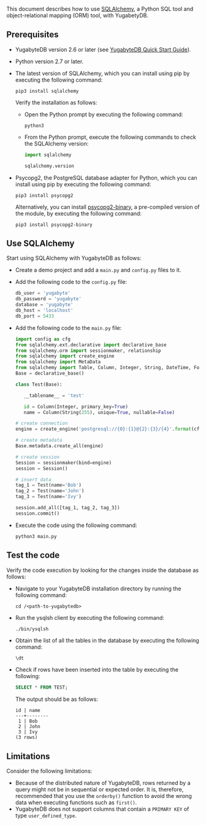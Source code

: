 <!---
title: Using SQLAlchemy with YugabyteDB
linkTitle: SQLAlchemy
description: Using SQLAlchemy with YugabyteDB
aliases:
menu:
  v2.25_integrations:
    identifier: sqlalchemy
    parent: integrations
    weight: 571
type: docs
--->

This document describes how to use [SQLAlchemy](https://www.sqlalchemy.org/), a Python SQL tool and object-relational mapping (ORM) tool, with YugabetyDB.

## Prerequisites

- YugabyteDB version 2.6 or later (see [YugabyteDB Quick Start Guide](/stable/quick-start/macos/)).

- Python version 2.7 or later.

- The latest version of SQLAlchemy, which you can install using pip by executing the following command:

  ```shell
  pip3 install sqlalchemy
  ```

  Verify the installation as follows:

  - Open the Python prompt by executing the following command:

    ```shell
    python3
    ```

  - From the Python prompt, execute the following commands to check the SQLAlchemy version:

    ```python prompt
    import sqlalchemy
    ```

    ```python prompt
    sqlalchemy.version
    ```

- Psycopg2, the PostgreSQL database adapter for Python, which you can install using pip by executing the following command:

  ```shell
  pip3 install psycopg2
  ```

  Alternatively, you can install [psycopg2-binary](https://www.psycopg.org/docs/install.html), a pre-compiled version of the module, by executing the following command:

  ```shell
  pip3 install psycopg2-binary
  ```

## Use SQLAlchemy

Start using SQLAlchemy with YugabyteDB as follows:

- Create a demo project and add a `main.py` and `config.py` files to it.

- Add the following code to the `config.py` file:

  ```python
  db_user = 'yugabyte'
  db_password = 'yugabyte'
  database = 'yugabyte'
  db_host = 'localhost'
  db_port = 5433
  ```

- Add the following code to the `main.py` file:

  ```python
  import config as cfg
  from sqlalchemy.ext.declarative import declarative_base
  from sqlalchemy.orm import sessionmaker, relationship
  from sqlalchemy import create_engine
  from sqlalchemy import MetaData
  from sqlalchemy import Table, Column, Integer, String, DateTime, ForeignKey
  Base = declarative_base()

  class Test(Base):

     __tablename__ = 'test'

     id = Column(Integer, primary_key=True)
     name = Column(String(255), unique=True, nullable=False)

  # create connection
  engine = create_engine('postgresql://{0}:{1}@{2}:{3}/{4}'.format(cfg.db_user, cfg.db_password, cfg.db_host, cfg.db_port, cfg.database))

  # create metadata
  Base.metadata.create_all(engine)

  # create session
  Session = sessionmaker(bind=engine)
  session = Session()

  # insert data
  tag_1 = Test(name='Bob')
  tag_2 = Test(name='John')
  tag_3 = Test(name='Ivy')

  session.add_all([tag_1, tag_2, tag_3])
  session.commit()

  ```

- Execute the code using the following command:

  ```shell
  python3 main.py
  ```

## Test the code

Verify the code execution by looking for the changes inside the database as follows:

- Navigate to your YugabyteDB installation directory by running the following command:

  ```shell
  cd /<path-to-yugabytedb>
  ```

- Run the ysqlsh client by executing the following command:

  ```shell
  ./bin/ysqlsh
  ```

- Obtain the list of all the tables in the database by executing the following command:

  ```sql
  \dt
  ```

- Check if rows have been inserted into the table by executing the following:

  ```sql
  SELECT * FROM TEST;
  ```

  The output should be as follows:

  ```output
  id | name
  ---+--------
   1 | Bob
   2 | John
   3 | Ivy
  (3 rows)
  ```

## Limitations

Consider the following limitations:

- Because of the distributed nature of YugabyteDB, rows returned by a query might not be in sequential or expected order. It is, therefore, recommended that you use the `orderby()` function to avoid the wrong data when executing functions such as `first()`.
- YugabyteDB does not support columns that contain a `PRIMARY KEY` of type `user_defined_type`.
